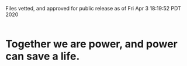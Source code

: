 Files vetted, and approved for public release as of Fri Apr  3 18:19:52 PDT 2020<br><br><h1>Together we are power, and power can save a life.</h1>
